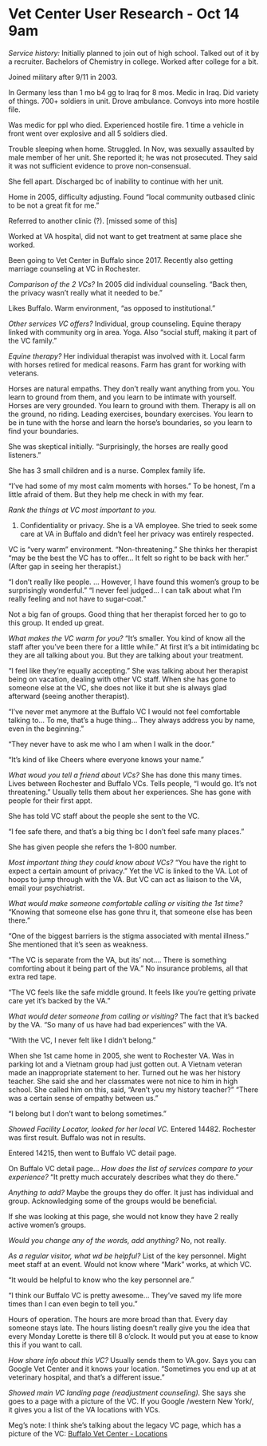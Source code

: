 # Vet Center User Research - Oct 14 9am

*Service history:* 
Initially planned to join out of high school. Talked out of it by a recruiter. Bachelors of Chemistry in college. Worked after college for a bit.

Joined military after 9/11 in 2003. 

In Germany less than 1 mo b4 gg to Iraq for 8 mos. Medic in Iraq. Did variety of things. 700+ soldiers in unit. Drove ambulance. Convoys into more hostile file. 

Was medic for ppl who died. Experienced hostile fire. 1 time a vehicle in front went over explosive and all 5 soldiers died. 

Trouble sleeping when home. Struggled. In Nov, was sexually assaulted by male member of her unit. She reported it; he was not prosecuted. They said it was not sufficient evidence to prove non-consensual. 

She fell apart. Discharged bc of inability to continue with her unit. 

Home in 2005, difficulty adjusting. Found “local community outbased clinic to be not a great fit for me.” 

Referred to another clinic (?). [missed some of this]

Worked at VA hospital, did not want to get treatment at same place she worked.

Been going to Vet Center in Buffalo since 2017. Recently also getting marriage counseling at VC in Rochester. 

*Comparison of the 2 VCs?* 
In 2005 did individual counseling. “Back then, the privacy wasn’t really what it needed to be.”

Likes Buffalo. Warm environment, “as opposed to institutional.” 

*Other services VC offers?* 
Individual, group counseling. Equine therapy linked with community org in area. Yoga. Also “social stuff, making it part of the VC family.”

*Equine therapy?* 
Her individual therapist was involved with it. Local farm with horses retired for medical reasons. Farm has grant for working with veterans. 

Horses are natural empaths. They don’t really want anything from you. You learn to ground from them, and you learn to be intimate with yourself. Horses are very grounded. You learn to ground with them. Therapy is all on the ground, no riding. Leading exercises, boundary exercises. You learn to be in tune with the horse and learn the horse’s boundaries, so you learn to find your boundaries. 

She was skeptical initially. “Surprisingly, the horses are really good listeners.” 

She has 3 small children and is a nurse. Complex family life. 

“I’ve had some of my most calm moments with horses.” To be honest, I’m a little afraid of them. But they help me check in with my fear. 

*Rank the things at VC most important to you.* 
1) Confidentiality or privacy. She is a VA employee. She tried to seek some care at VA in Buffalo and didn’t feel her privacy was entirely respected. 

VC is “very warm” environment. “Non-threatening.” She thinks her therapist “may be the best the VC has to offer… It felt so right to be back with her.” (After gap in seeing her therapist.)

“I don’t really like people. … However, I have found this women’s group to be surprisingly wonderful.” “I never feel judged… I can talk about what I’m really feeling and not have to sugar-coat.”

Not a big fan of groups. Good thing that her therapist forced her to go to this group. It ended up great. 

*What makes the VC warm for you?* 
“It’s smaller. You kind of know all the staff after you’ve been there for a little while.” At first it’s a bit intimidating bc they are all talking about you. But they are talking about your treatment. 

“I feel like they’re equally accepting.” She was talking about her therapist being on vacation, dealing with other VC staff. When she has gone to someone else at the VC, she does not like it but she is always glad afterward (seeing another therapist). 

“I’ve never met anymore at the Buffalo VC I would not feel comfortable talking to… To me, that’s a huge thing… They always address you by name, even in the beginning.” 

“They never have to ask me who I am when I walk in the door.”

“It’s kind of like Cheers where everyone knows your name.”

*What woud you tell a friend about VCs?* 
She has done this many times. Lives between Rochester and Buffalo VCs. Tells people, “I would go. It’s not threatening.” Usually tells them about her experiences. She has gone with people for their first appt. 

She has told VC staff about the people she sent to the VC. 

“I fee safe there, and that’s a big thing bc I don’t feel safe many places.” 

She has given people she refers the 1-800 number. 

*Most important thing they could know about VCs?*
“You have the right to expect a certain amount of privacy.” Yet the VC is linked to the VA. Lot of hoops to jump through with the VA. But VC can act as liaison to the VA, email your psychiatrist. 

*What would make someone comfortable calling or visiting the 1st time?* 
“Knowing that someone else has gone thru it, that someone else has been there.” 

“One of the biggest barriers is the stigma associated with mental illness.” She mentioned that it’s seen as weakness. 

“The VC is separate from the VA, but its’ not…. There is something comforting about it being part of the VA.” No insurance problems, all that extra red tape. 

“The VC feels like the safe middle ground. It feels like you’re getting private care yet it’s backed by the VA.” 

*What would deter someone from calling or visiting?* 
The fact that it’s backed by the VA. “So many of us have had bad experiences” with the VA. 

“With the VC, I never felt like I didn’t belong.”

When she 1st came home in 2005, she went to Rochester VA. Was in parking lot and a Vietnam group had just gotten out. A Vietnam veteran made an inappropriate statement to her. Turned out he was her history teacher. She said she and her classmates were not nice to him in high school. She called him on this, said, “Aren’t you my history teacher?” “There was a certain sense of empathy between us.” 

“I belong but I don’t want to belong sometimes.”

*Showed Facility Locator, looked for her local VC.*
Entered 14482. Rochester was first result. Buffalo was not in results. 

Entered 14215, then went to Buffalo VC detail page. 

On Buffalo VC detail page…
*How does the list of services compare to your experience?* 
“It pretty much accurately describes what they do there.”

*Anything to add?* 
Maybe the groups they do offer. It just has individual and group. Acknowledging some of the groups would be beneficial. 

If she was looking at this page, she would not know they have 2 really active women’s groups. 

*Would you change any of the words, add anything?* 
No, not really. 

*As a regular visitor, what wd be helpful?*
List of the key personnel. Might meet staff at an event. Would not know where “Mark” works, at which VC.

“It would be helpful to know who the key personnel are.” 

“I think our Buffalo VC is pretty awesome… They’ve saved my life more times than I can even begin to tell you.”

Hours of operation. The hours are more broad than that. Every day someone stays late. The hours listing doesn’t really give you the idea that every Monday Lorette is there till 8 o’clock. It would put you at ease to know this if you want to call. 

*How share info about this VC?* 
Usually sends them to VA.gov. Says you can Google Vet Center and it knows your location. “Sometimes you end up at at veterinary hospital, and that’s a different issue.”

*Showed main VC landing page (readjustment counseling).*
She says she goes to a page with a picture of the VC. If you Google /western New York/, it gives you a list of the VA locations with VCs. 

Meg’s note: I think she’s talking about the legacy VC page, which has a picture of the VC: 
[Buffalo Vet Center - Locations](https://www.va.gov/directory/guide/facility.asp?ID=460)



